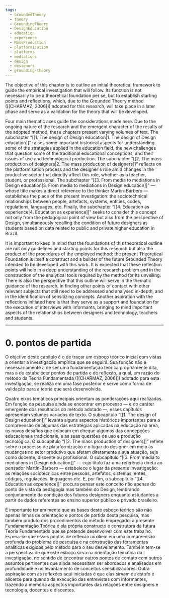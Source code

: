 ```yaml
---
tags:
  - GroundedTheory
  - theory
  - GroundingTheory
  - DesignEducation
  - education
  - experience
  - MassProduction
  - platformisation
  - platforms
  - mediations
  - design
  - designers
  - grounding-theory
---
```

The objective of this chapter is to outline an initial theoretical framework to guide the empirical investigation that will follow. Its function is not necessarily to be a theoretical foundation per se, but to establish starting points and reflections, which, due to the Grounded Theory method ([[CHARMAZ, 2006]]) adopted for this research, will take place in a later phase and serve as a validation for the theory that will be developed.

Four main thematic axes guide the considerations made here. Due to the ongoing nature of the research and the emergent character of the results of the adopted method, these chapters present varying volumes of text. The subchapter “[[1. The design of Design education|1. The design of Design education]]” raises some important historical aspects for understanding some of the strategies applied in the education field, the new challenges that question some of the traditional educational conceptions, and their issues of use and technological production. The subchapter “[[2. The mass production of designers|2. The mass production of designers]]” reflects on the platformisation process and the designer's role amid changes in the productive sector that directly affect this role, whether as a teacher, student, or professional. The subchapter “[[3. From media to mediations in Design education|3. From media to mediations in Design education]]” — whose title makes a direct reference to the thinker Martín-Barbero — establishes the place of the present investigation: the sociotechnical relationships between people, artefacts, systems, entities, codes, regulations, languages, etc. Finally, the subchapter “[[4. Education as experience|4. Education as experience]]” seeks to consider this concept not only from the pedagogical point of view but also from the perspective of Design, simultaneously recalling the condition of future designers as students based on data related to public and private higher education in Brazil.

It is important to keep in mind that the foundations of this theoretical outline are not only guidelines and starting points for this research but also the product of the procedures of the employed method: the present Theoretical Foundation is itself a construct and a builder of the future Grounded Theory intended to be developed with this work. It is expected that these reflection points will help in a deep understanding of the research problem and in the construction of the analytical tools required by the method for its unveiling. There is also the perspective that this outline will serve in the thematic guidance of the research, in finding other points of contact with other relevant subjects that still need to be addressed and analysed in-depth, and in the identification of sensitizing concepts. Another aspiration with the reflections initiated here is that they serve as a support and foundation for the execution of interviews with informants, bringing to mind important aspects of the relationships between designers and technology, teachers and students.

---
# 0. pontos de partida
O objetivo deste capítulo é o de traçar um esboço teórico inicial com vistas a orientar a investigação empírica que se seguirá. Sua função não é necessariamente a de ser uma fundamentação teórica propriamente dita, mas a de estabelecer pontos de partida e de reflexão, a qual, em razão do método da Teoria Fundamentada ([[CHARMAZ, 2006]]) adotado para esta investigação, se realiza em uma fase posterior e serve como forma de validação para a teoria que será desenvolvida. 

Quatro eixos temáticos principais orientam as ponderações aqui realizadas. Em função da pesquisa ainda se encontrar em processo — e do caráter emergente dos resultados do método adotado —, esses capítulos apresentam volumes variados de texto. O subcapítulo “[[1. The design of Design education]]” levanta alguns aspectos históricos importantes para a compreensão de algumas das estratégias aplicadas na educação na área, os novos desafios que colocam em cheque algumas das concepções educacionais tradicionais, e as suas questões de uso e produção tecnológica. O subcapítulo “[[2. The mass production of designers]]” reflete sobre o processo de plataformização e o lugar do designer em meio às mudanças no setor produtivo que afetam diretamente a sua atuação, seja como docente, discente ou profissional. O subcapítulo “[[3. From media to mediations in Design education]]” — cujo título faz uma referência direta ao pensador Martín-Barbero — estabelece o lugar da presente investigação: as relações sociotécnicas entre pessoas, artefatos, sistemas, entes, códigos, regulações, linguagens etc. E, por fim, o subcapítulo “[[4. Education as experience]]” procura pensar este conceito não apenas do ponto de vista da pedagogia mas também do Design, lembrando conjuntamente da condição dos futuros designers enquanto estudantes a partir de dados referentes ao ensino superior público e privado brasileiro.

É importante ter em mente que as bases deste esboço teórico são não apenas linhas de orientação e pontos de partida desta pesquisa, mas também produto dos procedimentos do método empregado: a presente Fundamentação Teórica é ela própria constructo e construtora da futura Teoria Fundamentada que se pretende desenvolver com este trabalho. Espera-se que esses pontos de reflexão auxiliem em uma compreensão profunda do problema de pesquisa e na construção das ferramentas analíticas exigidas pelo método para o seu desvelamento. Também tem-se a perspectiva de que este esboço sirva na orientação temática da investigação, no sentido de encontrar outros pontos de contato com outros assuntos pertinentes que ainda necessitam ser abordados e analisados em profundidade e no levantamento de conceitos sensibilizadores. Outra aspiração com as reflexões aqui iniciadas é que elas sirvam de estofo e alicerce para quando da execução das entrevistas com informantes, trazendo à memória aspectos importantes das relações entre designers e tecnologia, docentes e discentes.